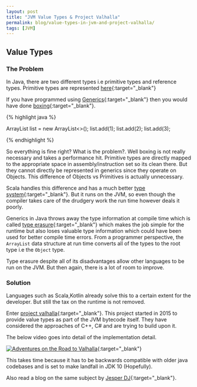 ```yaml
---
layout: post
title: "JVM Value Types & Project Valhalla"
permalink: blog/value-types-in-jvm-and-project-valhalla/
tags: [JVM]
---
```


Value Types
-----------

<h3><b><a name = "Problem" class="inter-header">The Problem</a></b></h3>

In Java, there are two different types i.e primitive types and reference types. Primitive types are represented 
[here](https://docs.oracle.com/javase/tutorial/java/nutsandbolts/datatypes.html){:target="_blank"}

If you have programmed using [Generics](https://docs.oracle.com/javase/tutorial/java/generics/index.html){:target="_blank"} then you would have done
[boxing](https://docs.oracle.com/javase/tutorial/java/data/autoboxing.html){:target="_blank"}. 

{% highlight java %}

ArrayList<Integer> list = new ArrayList<>();
list.add(1);
list.add(2);
list.add(3);

{% endhighlight %}

So everything is fine right? What is the problem?. Well boxing is not really necessary and takes a performance hit. Primitive types
are directly mapped to the appropriate space in assembly/instruction set so its clean there. But they cannot directly be represented
in generics since they operate on Objects. This difference of Objects vs Primitives is actually unnecessary.

Scala handles this difference and has a much better 
[type system](https://madusudanan.com/blog/scala-tutorials-part-2-type-inference-in-scala/){:target="_blank"}. But it runs on the JVM, so even
though the compiler takes care of the drudgery work the run time however deals it poorly.

Generics in Java throws away the type information at compile time which is called 
[type erasure](https://docs.oracle.com/javase/tutorial/java/generics/erasure.html){:target="_blank"} which makes the job simple for the runtime
but also loses valuable type information which could have been used for better compile time errors. From a programmer perspective, the 
`ArrayList` data structure at run time converts all of the types to the root type i.e the `Object` type. 

Type erasure despite all of its disadvantages allow other languages to be run on the JVM. But then again, there is a lot of room to improve.

<h3><b><a name = "Solution" class="inter-header">Solution</a></b></h3>

Languages such as Scala,Kotlin already solve this to a certain extent for the developer. But still the tax on the runtime is not removed.

Enter [project valhalla](http://openjdk.java.net/projects/valhalla/){:target="_blank"}. This project started in 2015 to provide value
types as part of the JVM bytecode itself. They have considered the approaches of C++, C# and are trying to build upon it.

The below video goes into detail of the implementation detail.

[![Adventures on the Road to Valhalla](https://img.youtube.com/vi/uNgAFSUXuwc/0.jpg)](https://www.youtube.com/watch?v=uNgAFSUXuwc){:target="_blank"}

This takes time because it has to be backwards compatible with older java codebases and is set to make landfall in JDK 10 (Hopefully).

Also read a blog on the same subject by [Jesper DJ](http://www.jesperdj.com/2015/10/04/project-valhalla-value-types/){:target="_blank"}.


